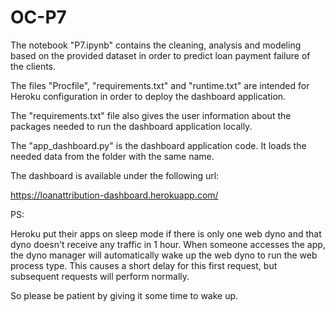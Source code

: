 # OC-P7

The notebook "P7.ipynb" contains the cleaning, analysis and modeling based on the provided dataset in order to predict loan payment failure of the clients.

The files "Procfile", "requirements.txt" and "runtime.txt" are intended for Heroku configuration in order to deploy the dashboard application.

The "requirements.txt" file also gives the user information about the packages needed to run the dashboard application locally.

The "app_dashboard.py" is the dashboard application code. It loads the needed data from the folder with the same name.

The dashboard is available under the following url:

https://loanattribution-dashboard.herokuapp.com/

PS:

Heroku put their apps on sleep mode if there is only one web dyno and that dyno doesn't receive any traffic in 1 hour.
When someone accesses the app, the dyno manager will automatically wake up the web dyno to run the web process type. This causes a short delay for this first request, but subsequent requests will perform normally.

So please be patient by giving it some time to wake up.